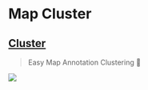 Map Cluster
==

[Cluster](https://github.com/efremidze/Cluster)
--
> Easy Map Annotation Clustering 📍 

![](https://raw.githubusercontent.com/efremidze/Cluster/master/Images/demo.gif)
